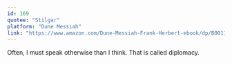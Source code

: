 ```yaml
---
id: 169
quotee: "Stilgar"
platform: "Dune Messiah"
link: "https://www.amazon.com/Dune-Messiah-Frank-Herbert-ebook/dp/B0011UGNDG/ref=sr_1_1?crid=3UY54HGKOHUMO&keywords=dune+messiah&qid=1675040300&sprefix=dune+messiah%2Caps%2C113&sr=8-1"
---
```


Often, I must speak otherwise than I think. That is called diplomacy.
